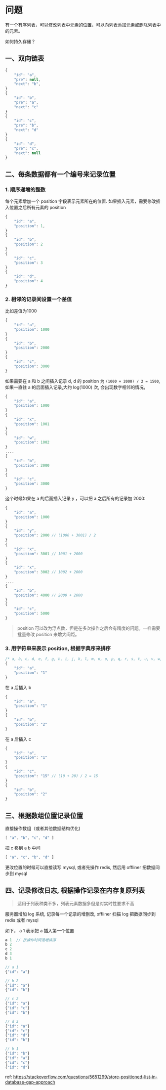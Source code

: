 # 问题
有一个有序列表，可以修改列表中元素的位置，可以向列表添加元素或删除列表中的元素。

如何持久存储？
## 一、双向链表
```js
{
    "id": "a",
    "pre": null,
    "next": "b",
}
{
    "id": "b",
    "pre": "a",
    "next": "c"
}
{
    "id": "c",
    "pre": "b",
    "next": "d"
}
{
    "id": "d",
    "pre": "c",
    "next": null
}
```

## 二、每条数据都有一个编号来记录位置

### 1. 顺序递增的整数
每个元素增加一个 position 字段表示元素所在的位置. 
如果插入元素，需要修改插入位置之后所有元素的 position
```js
{
    "id": "a",
    "position": 1,
}
{
    "id": "b",
    "position": 2
}
{
    "id": "c",
    "position": 3
}
{
    "id": "d",
    "position": 4
}
```

### 2. 相邻的记录间设置一个差值
比如差值为1000
```js
{
    "id": "a",
    "position": 1000
}
{
    "id": "b",
    "position": 2000
}
{
    "id": "c",
    "position": 3000
}
```
如果需要在 a 和 b 之间插入记录 d, d 的 position 为 `(1000 + 2000) / 2 = 1500`,
如果一直往 a 的后面插入记录,大约 log(1000) 次, 会出现数字相邻的情况，
```js
{
    "id": "a",
    "position": 1000
}
{
    "id": "x",
    "position": 1001
}
{
    "id": "w",
    "position": 1002
}
....
{
    "id": "b",
    "position": 2000
}
{
    "id": "c",
    "position": 3000
}
```
这个时候如果在 a 的后面插入记录 y ，可以把 a 之后所有的记录加 2000:
```js
{
    "id": "a",
    "position": 1000
}
{
    "id": "y",
    "position": 2000 // (1000 + 3001) / 2
}
{
    "id": "x",
    "position": 3001 // 1001 + 2000
}
{
    "id": "x",
    "position": 3002 // 1002 + 2000
}
....
{
    "id": "b",
    "position": 4000 // 2000 + 2000
}
{
    "id": "c",
    "position": 5000
}
```

> position 可以改为浮点数，但是在多次操作之后会有精度的问题。一样需要批量修改 position 来增大间距。

### 3. 用字符串来表示 position, 根据字典序来排序

```js
/* a, b, c, d, e, f, g, h, i, j, k, l, m, n, o, p, q, r, s, t, u, v, w, x, y, z*/
{
    "id": "a",
    "position": "1"
}
```
在 a 后插入 b

```js
{
    "id": "a",
    "position": "1"
}
{
    "id": "b",
    "position": "2"
}
```
在 a 后插入 c
```js
{
    "id": "a",
    "position": "1"
}
{
    "id": "c",
    "position": "15" // (10 + 20) / 2 = 15
}
{
    "id": "b",
    "position": "2"
}
```

## 三、根据数组位置记录位置

 直接操作数组（或者其他数据结构优化)
```js
[ "a", "b", "c", "d" ]
```
把 c 移到 a b 中间 
```js
[ "a", "c", "b", "d" ]
```

更改位置的时候可以直接读写 mysql, 或者先操作 redis, 然后用 offliner 把数据同步到 mysql

## 四、记录修改日志, 根据操作记录在内存复原列表
> 适用于列表种类不多，列表元素数据多但是对实时性要求不高  

服务器增加 log 系统, 记录每一个记录的增删改, offliner 扫描 log 把数据同步到 redis 或者 mysql 

如下， a 1 表示把 a 插入第一个位置

```js
a 1  // 按操作时间递增排序
b 2 
c 2 
d 3 
b 1 
```

```js
// a 1
{"id": "a"}

// b 2
{"id": "a"}
{"id": "b"}

// c 2
{"id": "a"}
{"id": "c"}
{"id": "b"}

// d 3
{"id": "a"}
{"id": "c"}
{"id": "d"}
{"id": "b"}

// b 1
{"id": "b"}
{"id": "a"}
{"id": "c"}
{"id": "d"}
```


ref:
https://stackoverflow.com/questions/5651299/store-positioned-list-in-database-gap-approach
